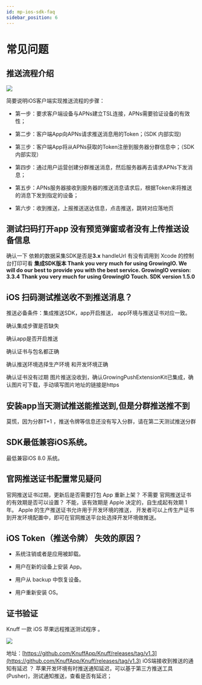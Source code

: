 ```yaml
---
id: mp-ios-sdk-faq
sidebar_position: 6
---
```


# 常见问题

## 推送流程介绍[](#ios_1)

![](https://3953104361-files.gitbook.io/~/files/v0/b/gitbook-legacy-files/o/assets%2F-M2qbZInaXgdm8kkNosp%2F-MC5mMJ9jEBiG9kGcQJG%2F-MC5n4PKo-ASnPAcQD7a%2Fimage.png?alt=media&token=ea40405d-40ae-4d07-bba8-d3b9e50b188e)

简要说明iOS客户端实现推送流程的步骤：

* 第一步：要求客户端设备与APNs建立TSL连接，APNs需要验证设备的有效性；
    
* 第二步：客户端App向APNs请求推送消息用的Token；(SDK 内部实现)
    
* 第三步：客户端App将从APNs获取的Token注册到服务器分群信息中；（SDK内部实现）
    
* 第四步：通过用户运营创建分群推送消息，然后服务器再去请求APNs下发消息；
    
* 第五步：APNs服务器接收到服务器的推送消息请求后，根据Token来将推送的消息下发到指定的设备；
    
* 第六步：收到推送，上报推送送达信息，点击推送，跳转对应落地页
    

## 测试扫码打开app 没有预览弹窗或者没有上传推送设备信息[](#ios_1-1)

确认一下 依赖的数据采集SDK是否是**3.x** handleUrl 有没有调用到 Xcode 的控制台打印可看 **集成SDK版本 Thank you very much for using GrowingIO. We will do our best to provide you with the best service. GrowingIO version: 3.3.4**
**Thank you very much for using GrowingIO Touch. SDK version 1.5.0**


## iOS 扫码测试推送收不到推送消息？[](#2-ios-sao-ma-ce-shi-tui-song-shou-bu-dao-tui-song-xiao-xi)

推送必备条件：集成推送SDK，app开启推送， app环境与推送证书对应一致。

确认集成步骤是否缺失

确认app是否开启推送

确认证书与包名都正确

确认推送环境选择生产环境 和开发环境正确

确认证书没有过期 图片推送没收到，确认GrowingPushExtensionKit已集成，确认图片可下载，手动填写图片地址的链接是https


## 安装app当天测试推送能推送到,但是分群推送推不到[](#3-an-zhuang-app-dang-tian-ce-shi-tui-song-neng-tui-song-dao-dan-shi-fen-qun-tui-song-tui-bu-dao)

莫慌，因为分群T+1 ，推送令牌等信息还没有写入分群，请在第二天测试推送分群


## SDK最低兼容iOS系统。[](#4sdk-zui-di-jian-rong-ios-xi-tong)

最低兼容iOS 8.0 系统。


## 官网推送证书配置常见疑问[](#5-guan-wang-tui-song-zheng-shu-pei-zhi-chang-jian-yi-wen)

官网推送证书过期，更新后是否需要打包 App 重新上架？ 不需要 官网推送证书的有效期是否可以设置？ 不能，该有效期是 Apple 决定的，自生成起有效期 1 年。 Apple 的生产推送证书允许用于开发环境的推送， 开发者可以上传生产证书到开发环境配置中，即可在官网推送平台处选择开发环境做推送。


## iOS Token（推送令牌） 失效的原因？[](#6-ios-token-tui-song-ling-pai-shi-xiao-de-yuan-yin)

* 系统注销或者是应用被卸载。
    
* 用户在新的设备上安装 App。
    
* 用户从 backup 中恢复设备。
    
* 用户重新安装 OS。


## 证书验证[](#7-zheng-shu-yan-zheng)

Knuff 一款 iOS 苹果远程推送测试程序 。

![](https://3953104361-files.gitbook.io/~/files/v0/b/gitbook-legacy-files/o/assets%2F-M2qbZInaXgdm8kkNosp%2F-Mit8mmaK_qThkD6BLTv%2F-Mit8zlg39bdbO4Cp_Gs%2Fimage.png?alt=media&token=45163f40-dcba-46b5-adf9-107df42546f8)

地址：[https://github.com/KnuffApp/Knuff/releases/tag/v1.3](https://github.com/KnuffApp/Knuff/releases/tag/v1.3) iOS端接收到推送的通知有延迟 ？ 苹果开发环境有时推送通知延迟，可以基于第三方推送工具(Pusher)，测试通知推送，查看是否有延迟；
